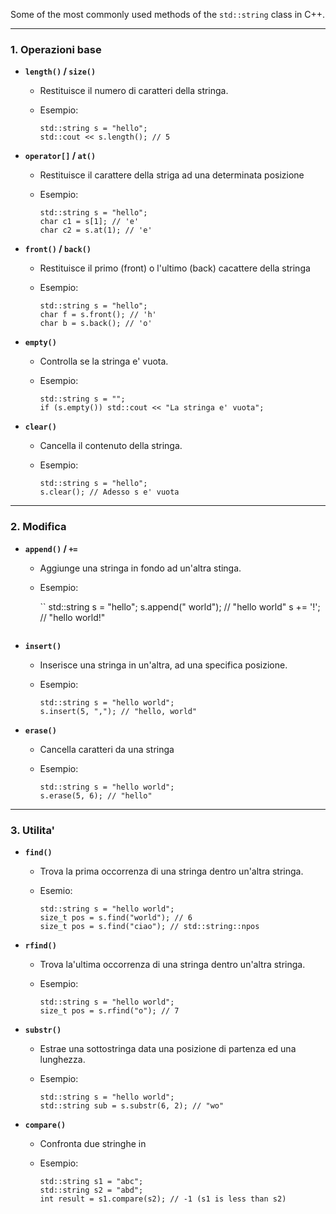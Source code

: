 
Some of the most commonly used methods of the `std::string` class in C++.

* * *

### 1\. **Operazioni base**

*   **`length()` / `size()`**
    
    *   Restituisce il numero di caratteri della stringa.
    *   Esempio:
        
        ```
        std::string s = "hello";
        std::cout << s.length(); // 5
        ```
        
*   **`operator[]` / `at()`**
    
    *   Restituisce il carattere della striga ad una determinata posizione
    *   Esempio:
        
        ```
        std::string s = "hello";
        char c1 = s[1]; // 'e'
        char c2 = s.at(1); // 'e'
        ```
        
*   **`front()` / `back()`**
    
    *   Restituisce il primo (front) o l'ultimo (back) cacattere della stringa
    *   Esempio:
        
        ```
        std::string s = "hello";
        char f = s.front(); // 'h'
        char b = s.back(); // 'o'
        ```

*   **`empty()`**
    
    *   Controlla se la stringa e' vuota.
    *   Esempio:
        
        ```
        std::string s = "";
        if (s.empty()) std::cout << "La stringa e' vuota";
        ```
        
*   **`clear()`**
    
    *   Cancella il contenuto della stringa.
    *   Esempio:
        
        ```
        std::string s = "hello";
        s.clear(); // Adesso s e' vuota
        ```
        

* * *

### 2\. **Modifica**
        
*   **`append()` / `+=`**
    
    *   Aggiunge una stringa in fondo ad un'altra stinga.
    *   Esempio:
        
        ``
        std::string s = "hello";
        s.append(" world"); // "hello world"
        s += '!'; // "hello world!"
        ```
        
*   **`insert()`**
    
    *   Inserisce una stringa in un'altra, ad una specifica posizione.
    *   Esempio:
        
        ```
        std::string s = "hello world";
        s.insert(5, ","); // "hello, world"
        ```
        
*   **`erase()`**
    
    *   Cancella caratteri da una stringa
    *   Esempio:
        
        ```
        std::string s = "hello world";
        s.erase(5, 6); // "hello"
        ```
        
* * *

### 3\. **Utilita'**

*   **`find()`**
    
    *   Trova la prima occorrenza di una stringa dentro un'altra stringa.
    *   Esemio:
        
        ```
        std::string s = "hello world";
        size_t pos = s.find("world"); // 6
        size_t pos = s.find("ciao"); // std::string::npos
        ```
        
*   **`rfind()`**
    
    *   Trova la'ultima occorrenza di una stringa dentro un'altra stringa.
    *   Esempio:
        
        ```
        std::string s = "hello world";
        size_t pos = s.rfind("o"); // 7
        ```
        
*   **`substr()`**
    *   Estrae una sottostringa data una posizione di partenza ed una lunghezza.
    *   Esempio:
        
        ```
        std::string s = "hello world";
        std::string sub = s.substr(6, 2); // "wo"
        ```

*   **`compare()`**
    *   Confronta due stringhe in 
    *   Esempio:
        
        ```
        std::string s1 = "abc";
        std::string s2 = "abd";
        int result = s1.compare(s2); // -1 (s1 is less than s2)
        ```
        



